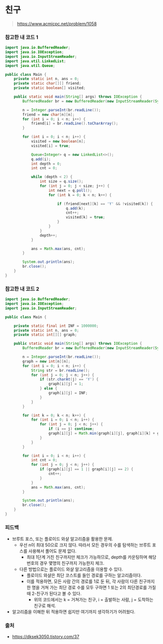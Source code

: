 # 친구

> https://www.acmicpc.net/problem/1058

### 참고한 내 코드 1

```java
import java.io.BufferedReader;
import java.io.IOException;
import java.io.InputStreamReader;
import java.util.LinkedList;
import java.util.Queue;

public class Main {
    private static int n, ans = 0;
    private static char[][] friend;
    private static boolean[] visited;

    public static void main(String[] args) throws IOException {
        BufferedReader br = new BufferedReader(new InputStreamReader(System.in));

        n = Integer.parseInt(br.readLine());
        friend = new char[n][n];
        for (int i = 0; i < n; i++) {
            friend[i] = br.readLine().toCharArray();
        }

        for (int i = 0; i < n; i++) {
            visited = new boolean[n];
            visited[i] = true;

            Queue<Integer> q = new LinkedList<>();
            q.add(i);
            int depth = 0;
            int cnt = 0;

            while (depth < 2) {
                int size = q.size();
                for (int j = 0; j < size; j++) {
                    int next = q.poll();
                    for (int k = 0; k < n; k++) {

                        if (friend[next][k] == 'Y' && !visited[k]) {
                            q.add(k);
                            cnt++;
                            visited[k] = true;
                        }
                    }
                }
                depth++;
            }

            ans = Math.max(ans, cnt);
        }

        System.out.println(ans);
        br.close();
    }
}
```

### 참고한 내 코드 2

```java
import java.io.BufferedReader;
import java.io.IOException;
import java.io.InputStreamReader;

public class Main {

    private static final int INF = 1000000;
    private static int n, ans = 0;
    private static int[][] graph;

    public static void main(String[] args) throws IOException {
        BufferedReader br = new BufferedReader(new InputStreamReader(System.in));

        n = Integer.parseInt(br.readLine());
        graph = new int[n][n];
        for (int i = 0; i < n; i++) {
            String str = br.readLine();
            for (int j = 0; j < n; j++) {
                if (str.charAt(j) == 'Y') {
                    graph[i][j] = 1;
                } else {
                    graph[i][j] = INF;
                }
            }
        }

        for (int k = 0; k < n; k++) {
            for (int i = 0; i < n; i++) {
                for (int j = 0; j < n; j++) {
                    if (i == j) continue;
                    graph[i][j] = Math.min(graph[i][j], graph[i][k] + graph[k][j]);
                }
            }
        }

        for (int i = 0; i < n; i++) {
            int cnt = 0;
            for (int j = 0; j < n; j++) {
                if (graph[i][j] == 1 || graph[i][j] == 2) {
                    cnt++;
                }
            }
            ans = Math.max(ans, cnt);
        }

        System.out.println(ans);
        br.close();
    }
}
```

### 피드백

- 브루트 포스, 또는 플로이드 와샬 알고리즘을 활용한 문제.
    - 우선 n이 최대 50으로 크지 않다. 따라서 모든 경우의 수를 탐색하는 브루트 포스를 사용해서 풀어도 문제 없다.
        - 최대 1단계 거친 친구까지만 체크가 가능하므로, depth를 카운팅하며 해당 번호의 경우 몇명의 친구까지 가능한지 체크.
    - 다른 방법으로는 플로이드 와샬 알고리즘을 이용할 수 있다.
        - 플로이드 와샬은 최단 코스트를 들인 경로를 구하는 알고리즘이다.
        - 이를 적용하면, 모든 사람 간의 경로를 1로 둔 뒤, 각 사람이 다른 친구까지 한 명을 거쳐 가는 최단 경로 수를 모두 구하면 1 또는 2의 최단경로를 가질 때 2-친구가 된다고 볼 수 있다.
            - 위의 코드에서는 k = 거쳐가는 친구, i = 출발하는 사람, j = 도착하는 친구로 해석.
- 알고리즘을 이해한 뒤 적용하면 쉽지만 여기까지 생각하기가 어려웠다.
  
### 출처

- https://dksek3050.tistory.com/37